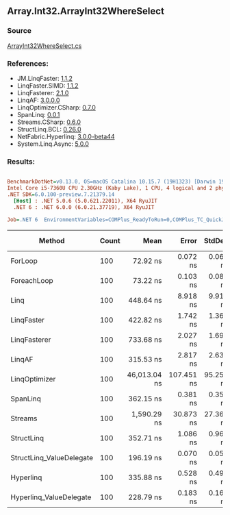 ﻿## Array.Int32.ArrayInt32WhereSelect

### Source
[ArrayInt32WhereSelect.cs](../LinqBenchmarks/Array/Int32/ArrayInt32WhereSelect.cs)

### References:
- JM.LinqFaster: [1.1.2](https://www.nuget.org/packages/JM.LinqFaster/1.1.2)
- LinqFaster.SIMD: [1.1.2](https://www.nuget.org/packages/LinqFaster.SIMD/1.0.3)
- LinqFasterer: [2.1.0](https://www.nuget.org/packages/LinqFasterer/2.1.0)
- LinqAF: [3.0.0.0](https://www.nuget.org/packages/LinqAF/3.0.0.0)
- LinqOptimizer.CSharp: [0.7.0](https://www.nuget.org/packages/LinqOptimizer.CSharp/0.7.0)
- SpanLinq: [0.0.1](https://www.nuget.org/packages/SpanLinq/0.0.1)
- Streams.CSharp: [0.6.0](https://www.nuget.org/packages/Streams.CSharp/0.6.0)
- StructLinq.BCL: [0.26.0](https://www.nuget.org/packages/StructLinq/0.26.0)
- NetFabric.Hyperlinq: [3.0.0-beta44](https://www.nuget.org/packages/NetFabric.Hyperlinq/3.0.0-beta44)
- System.Linq.Async: [5.0.0](https://www.nuget.org/packages/System.Linq.Async/5.0.0)

### Results:
``` ini

BenchmarkDotNet=v0.13.0, OS=macOS Catalina 10.15.7 (19H1323) [Darwin 19.6.0]
Intel Core i5-7360U CPU 2.30GHz (Kaby Lake), 1 CPU, 4 logical and 2 physical cores
.NET SDK=6.0.100-preview.7.21379.14
  [Host] : .NET 5.0.6 (5.0.621.22011), X64 RyuJIT
  .NET 6 : .NET 6.0.0 (6.0.21.37719), X64 RyuJIT

Job=.NET 6  EnvironmentVariables=COMPlus_ReadyToRun=0,COMPlus_TC_QuickJitForLoops=1,COMPlus_TieredPGO=1  Runtime=.NET 6.0  

```
|                   Method | Count |         Mean |      Error |    StdDev |          Ratio | RatioSD |   Gen 0 | Gen 1 | Gen 2 | Allocated |
|------------------------- |------ |-------------:|-----------:|----------:|---------------:|--------:|--------:|------:|------:|----------:|
|                  ForLoop |   100 |     72.92 ns |   0.072 ns |  0.067 ns |       baseline |         |       - |     - |     - |         - |
|              ForeachLoop |   100 |     73.22 ns |   0.103 ns |  0.086 ns |   1.00x slower |   0.00x |       - |     - |     - |         - |
|                     Linq |   100 |    448.64 ns |   8.918 ns |  9.912 ns |   6.19x slower |   0.13x |  0.0496 |     - |     - |     104 B |
|               LinqFaster |   100 |    422.82 ns |   1.742 ns |  1.360 ns |   5.80x slower |   0.02x |  0.3171 |     - |     - |     664 B |
|             LinqFasterer |   100 |    733.68 ns |   2.027 ns |  1.692 ns |  10.06x slower |   0.02x |  0.4129 |     - |     - |     864 B |
|                   LinqAF |   100 |    315.53 ns |   2.817 ns |  2.635 ns |   4.33x slower |   0.04x |       - |     - |     - |         - |
|            LinqOptimizer |   100 | 46,013.04 ns | 107.451 ns | 95.252 ns | 630.97x slower |   1.54x | 14.2212 |     - |     - |  29,776 B |
|                 SpanLinq |   100 |    362.15 ns |   0.381 ns |  0.356 ns |   4.97x slower |   0.01x |       - |     - |     - |         - |
|                  Streams |   100 |  1,590.29 ns |  30.873 ns | 27.368 ns |  21.81x slower |   0.37x |  0.3510 |     - |     - |     736 B |
|               StructLinq |   100 |    352.71 ns |   1.086 ns |  0.962 ns |   4.84x slower |   0.01x |  0.0305 |     - |     - |      64 B |
| StructLinq_ValueDelegate |   100 |    196.19 ns |   0.070 ns |  0.054 ns |   2.69x slower |   0.00x |       - |     - |     - |         - |
|                Hyperlinq |   100 |    335.88 ns |   0.528 ns |  0.493 ns |   4.61x slower |   0.01x |       - |     - |     - |         - |
|  Hyperlinq_ValueDelegate |   100 |    228.79 ns |   0.183 ns |  0.162 ns |   3.14x slower |   0.00x |       - |     - |     - |         - |
